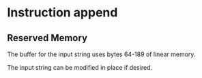 # Instruction append

## Reserved Memory

The buffer for the input string uses bytes 64-189 of linear memory.

The input string can be modified in place if desired.
